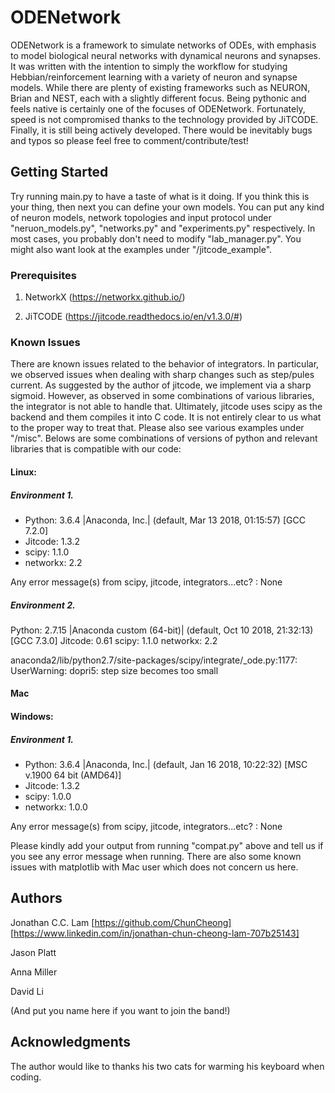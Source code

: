 # ODENetwork

ODENetwork is a framework to simulate networks of ODEs, with emphasis to
model biological neural networks with dynamical neurons and synapses.
It was written with the intention to simply the workflow for studying  
Hebbian/reinforcement learning with a variety of neuron and synapse models.
While there are plenty of existing frameworks such as NEURON,
Brian and NEST, each with a slightly different focus. Being pythonic and feels
native is certainly one of the focuses of ODENetwork. Fortunately, speed is not
compromised thanks to the technology provided by JiTCODE. Finally, it is still
being actively developed. There would be inevitably bugs and typos so please
feel free to comment/contribute/test!


## Getting Started

Try running main.py to have a taste of what is it doing. If you think this is
your thing, then next you can define your own models.
You can put any kind of neuron models, network topologies and input protocol
under "neruon_models.py", "networks.py" and "experiments.py" respectively. In
most cases, you probably don't need to modify "lab_manager.py".
You might also want look at the examples under "/jitcode_example".


### Prerequisites

1. NetworkX (https://networkx.github.io/)

2. JiTCODE (https://jitcode.readthedocs.io/en/v1.3.0/#)

### Known Issues

There are known issues related to the behavior of integrators.
In particular, we observed issues when dealing with sharp changes such as
step/pules current. As suggested by the author of jitcode, we implement via a
sharp sigmoid. However, as observed in some combinations of various libraries,
the integrator is not able to handle that. Ultimately, jitcode uses scipy as
the backend and them compiles it into C code. It is not entirely clear to us
what to the proper way to treat that. Please also see various examples under
"/misc". Belows are some combinations of versions of python and relevant
libraries that is compatible with our code:

#### Linux:

##### Environment 1.
* Python: 3.6.4 |Anaconda, Inc.| (default, Mar 13 2018, 01:15:57) [GCC 7.2.0]
* Jitcode: 1.3.2
* scipy: 1.1.0
* networkx: 2.2

Any error message(s) from scipy, jitcode, integrators...etc? : None

##### Environment 2.
Python: 2.7.15 |Anaconda custom (64-bit)| (default, Oct 10 2018, 21:32:13)
[GCC 7.3.0]
Jitcode: 0.61
scipy: 1.1.0
networkx: 2.2

anaconda2/lib/python2.7/site-packages/scipy/integrate/_ode.py:1177: UserWarning: dopri5: step size becomes too small

#### Mac

#### Windows:
##### Environment 1.
* Python: 3.6.4 |Anaconda, Inc.| (default, Jan 16 2018, 10:22:32) [MSC v.1900 64 bit (AMD64)]
* Jitcode: 1.3.2
* scipy: 1.0.0
* networkx: 1.0.0

Any error message(s) from scipy, jitcode, integrators...etc? : None

Please kindly add your output from running "compat.py" above and tell us if you
see any error message when running. There are also some known issues with
matplotlib with Mac user which does not concern us here.


## Authors

Jonathan C.C. Lam [https://github.com/ChunCheong]
[https://www.linkedin.com/in/jonathan-chun-cheong-lam-707b25143]

Jason Platt

Anna Miller

David Li


(And put you name here if you want to join the band!)


## Acknowledgments

The author would like to thanks his two cats for warming his keyboard when
coding.
